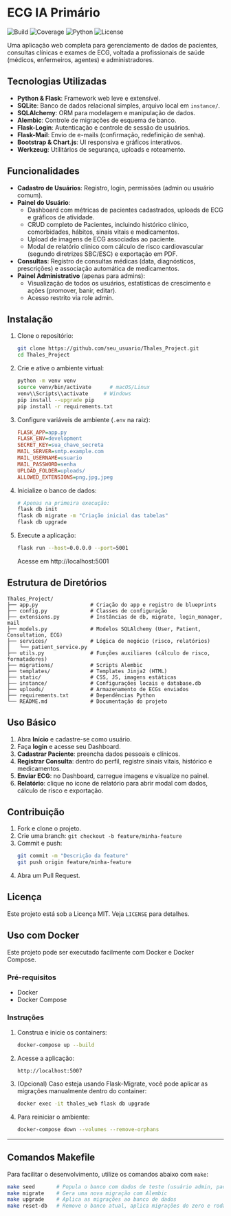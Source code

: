 # ECG IA Primário

![Build](https://img.shields.io/badge/build-passing-brightgreen)
![Coverage](https://img.shields.io/badge/coverage-90%25-blue)
![Python](https://img.shields.io/badge/python-3.11-blue)
![License](https://img.shields.io/badge/license-MIT-green)

Uma aplicação web completa para gerenciamento de dados de pacientes, consultas clínicas e exames de ECG, voltada a profissionais de saúde (médicos, enfermeiros, agentes) e administradores.

## Tecnologias Utilizadas

- **Python & Flask**: Framework web leve e extensível.
- **SQLite**: Banco de dados relacional simples, arquivo local em `instance/`.
- **SQLAlchemy**: ORM para modelagem e manipulação de dados.
- **Alembic**: Controle de migrações de esquema de banco.
- **Flask-Login**: Autenticação e controle de sessão de usuários.
- **Flask-Mail**: Envio de e-mails (confirmação, redefinição de senha).
- **Bootstrap & Chart.js**: UI responsiva e gráficos interativos.
- **Werkzeug**: Utilitários de segurança, uploads e roteamento.

## Funcionalidades

- **Cadastro de Usuários**: Registro, login, permissões (admin ou usuário comum).
- **Painel do Usuário**:
  - Dashboard com métricas de pacientes cadastrados, uploads de ECG e gráficos de atividade.
  - CRUD completo de Pacientes, incluindo histórico clínico, comorbidades, hábitos, sinais vitais e medicamentos.
  - Upload de imagens de ECG associadas ao paciente.
  - Modal de relatório clínico com cálculo de risco cardiovascular (segundo diretrizes SBC/ESC) e exportação em PDF.
- **Consultas**: Registro de consultas médicas (data, diagnósticos, prescrições) e associação automática de medicamentos.
- **Painel Administrativo** (apenas para admins):
  - Visualização de todos os usuários, estatísticas de crescimento e ações (promover, banir, editar).
  - Acesso restrito via role admin.

## Instalação

1. Clone o repositório:
   ```bash
   git clone https://github.com/seu_usuario/Thales_Project.git
   cd Thales_Project
   ```

2. Crie e ative o ambiente virtual:
   ```bash
   python -m venv venv
   source venv/bin/activate      # macOS/Linux
   venv\\Scripts\\activate     # Windows
   pip install --upgrade pip
   pip install -r requirements.txt
   ```

3. Configure variáveis de ambiente (`.env` na raiz):
   ```ini
   FLASK_APP=app.py
   FLASK_ENV=development
   SECRET_KEY=sua_chave_secreta
   MAIL_SERVER=smtp.example.com
   MAIL_USERNAME=usuario
   MAIL_PASSWORD=senha
   UPLOAD_FOLDER=uploads/
   ALLOWED_EXTENSIONS=png,jpg,jpeg
   ```

4. Inicialize o banco de dados:
   ```bash
   # Apenas na primeira execução:
   flask db init
   flask db migrate -m "Criação inicial das tabelas"
   flask db upgrade
   ```

5. Execute a aplicação:
   ```bash
   flask run --host=0.0.0.0 --port=5001
   ```

   Acesse em http://localhost:5001

## Estrutura de Diretórios

```text
Thales_Project/
├── app.py                 # Criação do app e registro de blueprints
├── config.py              # Classes de configuração
├── extensions.py          # Instâncias de db, migrate, login_manager, mail
├── models.py              # Modelos SQLAlchemy (User, Patient, Consultation, ECG)
├── services/              # Lógica de negócio (risco, relatórios)
│   └── patient_service.py
├── utils.py               # Funções auxiliares (cálculo de risco, formatadores)
├── migrations/            # Scripts Alembic
├── templates/             # Templates Jinja2 (HTML)
├── static/                # CSS, JS, imagens estáticas
├── instance/              # Configurações locais e database.db
├── uploads/               # Armazenamento de ECGs enviados
├── requirements.txt       # Dependências Python
└── README.md              # Documentação do projeto
```

## Uso Básico

1. Abra **Início** e cadastre-se como usuário.
2. Faça **login** e acesse seu Dashboard.
3. **Cadastrar Paciente**: preencha dados pessoais e clínicos.
4. **Registrar Consulta**: dentro do perfil, registre sinais vitais, histórico e medicamentos.
5. **Enviar ECG**: no Dashboard, carregue imagens e visualize no painel.
6. **Relatório**: clique no ícone de relatório para abrir modal com dados, cálculo de risco e exportação.

## Contribuição

1. Fork e clone o projeto.
2. Crie uma branch: `git checkout -b feature/minha-feature`
3. Commit e push:
   ```bash
   git commit -m "Descrição da feature"
   git push origin feature/minha-feature
   ```
4. Abra um Pull Request.

## Licença

Este projeto está sob a Licença MIT. Veja `LICENSE` para detalhes.

## Uso com Docker

Este projeto pode ser executado facilmente com Docker e Docker Compose.

### Pré-requisitos

- Docker
- Docker Compose

### Instruções

1. Construa e inicie os containers:

   ```bash
   docker-compose up --build
   ```

2. Acesse a aplicação:

   ```
   http://localhost:5007
   ```

3. (Opcional) Caso esteja usando Flask-Migrate, você pode aplicar as migrações manualmente dentro do container:

   ```bash
   docker exec -it thales_web flask db upgrade
   ```

4. Para reiniciar o ambiente:

   ```bash
   docker-compose down --volumes --remove-orphans
   ```

---

## Comandos Makefile

Para facilitar o desenvolvimento, utilize os comandos abaixo com `make`:

```bash
make seed       # Popula o banco com dados de teste (usuário admin, pacientes e ECGs)
make migrate    # Gera uma nova migração com Alembic
make upgrade    # Aplica as migrações ao banco de dados
make reset-db   # Remove o banco atual, aplica migrações do zero e roda o seed
```

